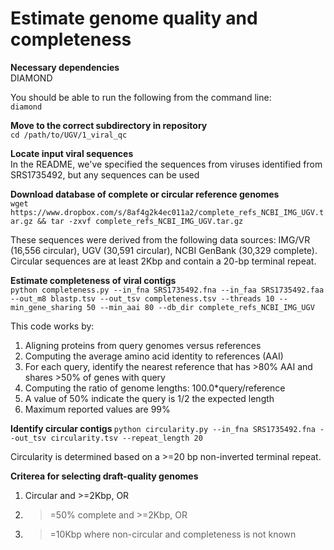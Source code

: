 # Estimate genome quality and completeness

<b>  Necessary dependencies </b>  
DIAMOND   

You should be able to run the following from the command line:  
`diamond`  

<b> Move to the correct subdirectory in repository</b>  
`cd /path/to/UGV/1_viral_qc`  

<b> Locate input viral sequences </b>  
In the README, we've specified the sequences from viruses identified from SRS1735492, but any sequences can be used

<b> Download database of complete or circular reference genomes </b>  
`wget https://www.dropbox.com/s/8af4g2k4ec011a2/complete_refs_NCBI_IMG_UGV.tar.gz && tar -zxvf complete_refs_NCBI_IMG_UGV.tar.gz`  

These sequences were derived from the following data sources: IMG/VR (16,556 circular), UGV (30,591 circular), NCBI GenBank (30,329 complete). Circular sequences are at least 2Kbp and contain a 20-bp terminal repeat.

<b> Estimate completeness of viral contigs </b>  
`python completeness.py --in_fna SRS1735492.fna --in_faa SRS1735492.faa --out_m8 blastp.tsv --out_tsv completeness.tsv --threads 10 --min_gene_sharing 50 --min_aai 80 --db_dir complete_refs_NCBI_IMG_UGV`

This code works by:  
1. Aligning proteins from query genomes versus references  
2. Computing the average amino acid identity to references (AAI)  
3. For each query, identify the nearest reference that has >80% AAI and shares >50% of genes with query  
4. Computing the ratio of genome lengths: 100.0*query/reference  
5. A value of 50% indicate the query is 1/2 the expected length  
6. Maximum reported values are 99%  

<b> Identify circular contigs </b>
`python circularity.py --in_fna SRS1735492.fna --out_tsv circularity.tsv --repeat_length 20`

Circularity is determined based on a >=20 bp non-inverted terminal repeat.

<b> Criterea for selecting draft-quality genomes </b>  
1. Circular and >=2Kbp, OR  
2. >=50% complete and >=2Kbp, OR  
3. >=10Kbp where non-circular and completeness is not known  